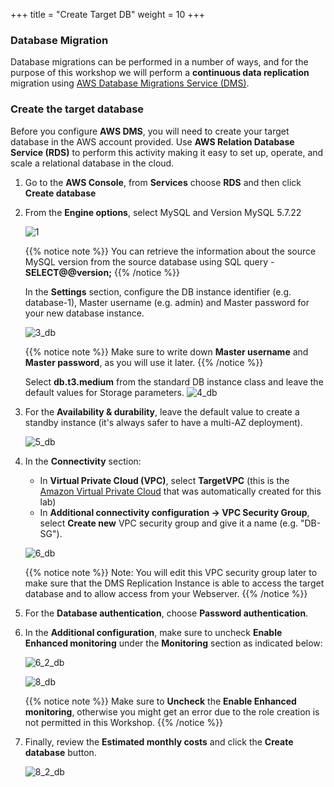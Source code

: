 +++
title = "Create Target DB"
weight = 10
+++

### Database Migration

Database migrations can be performed in a number of ways, and for the purpose of this workshop we will perform a **continuous data replication** migration using <a href="https://aws.amazon.com/dms/" target="_blank">AWS Database Migrations Service (DMS)</a>.

### Create the target database

Before you configure **AWS DMS**, you will need to create your target database in the AWS account provided. Use **AWS Relation Database Service (RDS)** to perform this activity making it easy to set up, operate, and scale a relational database in the cloud.

1. Go to the **AWS Console**, from **Services** choose **RDS** and then click **Create database**

2. From the **Engine options**, select MySQL and Version MySQL 5.7.22

    ![1](/db-mig/1.png)


    {{% notice note %}}
You can retrieve the information about the source MySQL version from the source database using SQL query - **SELECT@@version;**
{{% /notice %}}

    In the **Settings** section, configure the DB instance identifier (e.g. database-1), Master username (e.g. admin) and Master password for your new database instance.


    ![3_db](/db-mig/3_db.png)

    {{% notice note %}}
Make sure to write down **Master username** and **Master password**, as you will use it later.
{{% /notice %}}

    Select **db.t3.medium** from the standard DB instance class and leave the default values for Storage parameters.
    ![4_db](/db-mig/4_db.png)

3. For the **Availability & durability**, leave the default value to create a standby instance (it's always safer to have a multi-AZ deployment).

    ![5_db](/db-mig/5_db.png)

4. In the **Connectivity** section:

    * In **Virtual Private Cloud (VPC)**, select **TargetVPC** (this is the <a href="https://aws.amazon.com/vpc/" target="_blank">Amazon Virtual Private Cloud</a> that was automatically created for this lab)
    * In **Additional connectivity configuration -> VPC Security Group**, select **Create new** VPC security group and give it a name (e.g. "DB-SG").


    ![6_db](/db-mig/6_db.png)



    {{% notice note %}}
Note: You will edit this VPC security group later to make sure that the DMS Replication Instance is able to access the target database and to allow access from your Webserver.
{{% /notice %}}

5. For the **Database authentication**, choose **Password authentication**.
6. In the **Additional configuration**, make sure to uncheck **Enable Enhanced monitoring** under the **Monitoring** section as indicated below:

    ![6_2_db](/db-mig/6_2_db.png)


    ![8_db](/db-mig/8_db.png)

    {{% notice note %}}
Make sure to **Uncheck** the **Enable Enhanced monitoring**, otherwise you might get an error due to the role creation is not permitted in this Workshop.
{{% /notice %}}

6. Finally, review the **Estimated monthly costs** and click the **Create database** button.

   ![8_2_db](/db-mig/8_2_db.png)
